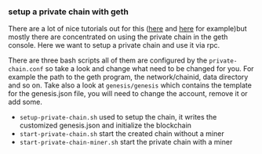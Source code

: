 ### setup a private chain with geth

There are a lot of nice tutorials out for this ([here](https://lightrains.com/blogs/setup-local-ethereum-blockchain-private-testnet) and [here](http://www.skychain.com.au/skychain-blockchain-australia/2016/5/8/creating-a-private-chain-blockchain-testnet-with-geth-ethereum) for example)but mostly there are concentrated on using the private chain in the geth console. Here we want to setup a private chain and use it via rpc.

There are three bash scripts all of them are configured by the `private-chain.conf` so take a look and change what need to be changed for you. For example the path to the geth program, the network/chainid, data directory and so on. Take also a look at `genesis/genesis` which contains the template for the genesis.json file, you will need to change the account, remove it or add some.

* `setup-private-chain.sh` used to setup the chain, it writes the customized genesis.json and initialize the blockchain
* `start-private-chain.sh` start the created chain without a miner
* `start-private-chain-miner.sh` start the private chain with a miner
